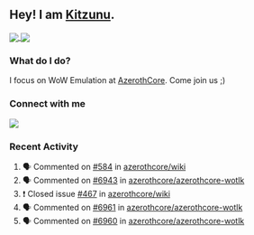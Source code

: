 ## Hey! I am [Kitzunu](https://Github.com/Kitzunu).

<a href="https://github-readme-stats.kitzunu.vercel.app/api?username=Kitzunu&show_icons=true&theme=dark">
  <img align="center" src="https://github-readme-stats.kitzunu.vercel.app/api?username=Kitzunu&show_icons=true&theme=dark" />
</a>
<a href="https://github-readme-stats.kitzunu.vercel.app/api?username=Kitzunu&show_icons=true&theme=dark">
  <img align="center" src="https://github-readme-stats.vercel.app/api/top-langs/?username=Kitzunu&layout=compact&theme=dark" />
</a>

### What do I do?

I focus on WoW Emulation at [AzerothCore](https://Github.com/AzerothCore). Come join us ;)

### Connect with me
[![](https://img.shields.io/badge/AzerothCore%20Discord-Connect%20with%20me!-green)](https://discord.com/invite/gkt4y2x)

### Recent Activity

<!--START_SECTION:activity-->
1. 🗣 Commented on [#584](https://github.com/azerothcore/wiki/issues/584) in [azerothcore/wiki](https://github.com/azerothcore/wiki)
2. 🗣 Commented on [#6943](https://github.com/azerothcore/azerothcore-wotlk/issues/6943) in [azerothcore/azerothcore-wotlk](https://github.com/azerothcore/azerothcore-wotlk)
3. ❗️ Closed issue [#467](https://github.com/azerothcore/wiki/issues/467) in [azerothcore/wiki](https://github.com/azerothcore/wiki)
4. 🗣 Commented on [#6961](https://github.com/azerothcore/azerothcore-wotlk/issues/6961) in [azerothcore/azerothcore-wotlk](https://github.com/azerothcore/azerothcore-wotlk)
5. 🗣 Commented on [#6960](https://github.com/azerothcore/azerothcore-wotlk/issues/6960) in [azerothcore/azerothcore-wotlk](https://github.com/azerothcore/azerothcore-wotlk)
<!--END_SECTION:activity-->
